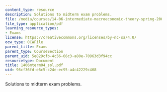```yaml
---
content_type: resource
description: Solutions to midterm exam problems.
file: /media/courses/14-06-intermediate-macroeconomic-theory-spring-2004/96cf36fde6c5c24eec95a4c42229c468_1406mterm04_sol.pdf
file_type: application/pdf
learning_resource_types:
- Exams
license: https://creativecommons.org/licenses/by-nc-sa/4.0/
ocw_type: OCWFile
parent_title: Exams
parent_type: CourseSection
parent_uid: 5e829cfb-4c56-66c3-a80e-70963d3f94cc
resourcetype: Document
title: 1406mterm04_sol.pdf
uid: 96cf36fd-e6c5-c24e-ec95-a4c42229c468
---
```

Solutions to midterm exam problems.